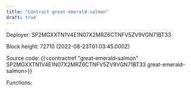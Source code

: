 ```yaml
---
title: "Contract great-emerald-salmon"
draft: true
---
```

Deployer: SP2MGXXTN1V4E1N07X2MRZ6CTNFV5ZV9VGN71BT33


 



Block height: 72710 (2022-08-23T01:03:45.000Z)

Source code: {{<contractref "great-emerald-salmon" SP2MGXXTN1V4E1N07X2MRZ6CTNFV5ZV9VGN71BT33 great-emerald-salmon>}}

Functions:


